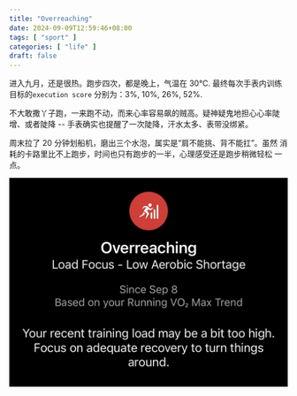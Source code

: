 ```yaml
---
title: "Overreaching"
date: 2024-09-09T12:59:46+08:00
tags: [ "sport" ]
categories: [ "life" ]
draft: false
---
```


进入九月，还是很热。跑步四次，都是晚上，气温在 30℃. 最终每次手表内训练
目标的`execution score` 分别为：3%, 10%, 26%, 52%.

不大敢撒丫子跑，一来跑不动，而来心率容易飙的贼高。疑神疑鬼地担心心率陡
增、或者陡降 -- 手表确实也提醒了一次陡降，汗水太多、表带没绑紧。

周末拉了 20 分钟划船机，磨出三个水泡，属实是“肩不能挑、背不能扛”。虽然
消耗的卡路里比不上跑步，时间也只有跑步的一半，心理感受还是跑步稍微轻松
一点。

![Overreaching](/media/over-reaching.jpg)
